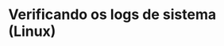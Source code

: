 ﻿# Verificando os logs de sistema (Linux)

<!-- link to version in English -->
<div data-alt-locales="en-us"></div>
